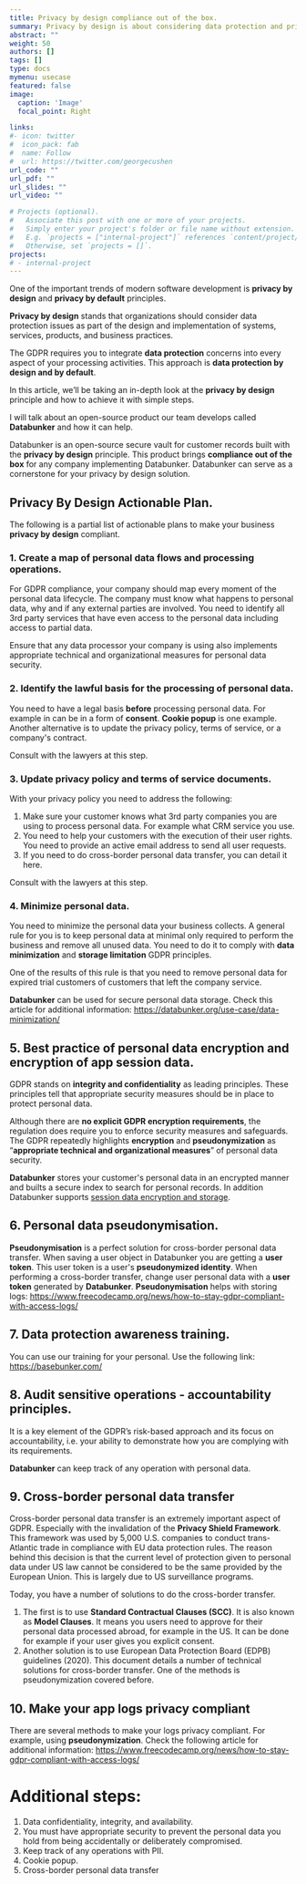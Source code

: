```yaml
---
title: Privacy by design compliance out of the box.
summary: Privacy by design is about considering data protection and privacy issues upfront in everything you do.
abstract: ""
weight: 50
authors: []
tags: []
type: docs
mymenu: usecase
featured: false
image:
  caption: 'Image'
  focal_point: Right

links:
#- icon: twitter
#  icon_pack: fab
#  name: Follow
#  url: https://twitter.com/georgecushen
url_code: ""
url_pdf: ""
url_slides: ""
url_video: ""

# Projects (optional).
#   Associate this post with one or more of your projects.
#   Simply enter your project's folder or file name without extension.
#   E.g. `projects = ["internal-project"]` references `content/project/deep-learning/index.md`.
#   Otherwise, set `projects = []`.
projects:
# - internal-project
---
```

One of the important trends of modern software development is **privacy by design** and **privacy by default** principles.

**Privacy by design** stands that organizations should consider data protection issues as part of the design and implementation of systems, services, products, and business practices.

The GDPR requires you to integrate **data protection** concerns into every aspect of your processing activities. This approach is **data protection by design and by default**.

In this article, we’ll be taking an in-depth look at the **privacy by design** principle and how to achieve it with simple steps.

I will talk about an open-source product our team develops called **Databunker** and how it can help.

Databunker is an open-source secure vault for customer records built with the **privacy by design** principle. This product brings **compliance out of the box** for any company implementing Databunker. Databunker can serve as a cornerstone for your privacy by design solution.

## Privacy By Design Actionable Plan.

The following is a partial list of actionable plans to make your business **privacy by design** compliant.
### 1. Create a map of personal data flows and processing operations.

For GDPR compliance, your company should map every moment of the personal data lifecycle. The company must know what happens to personal data, why and if any external parties are involved. You need to identify all 3rd party services that have even access to the personal data including access to partial data.

Ensure that any data processor your company is using also implements appropriate technical and organizational measures for personal data security.

### 2. Identify the lawful basis for the processing of personal data.

You need to have a legal basis **before** processing personal data. For example in can be in a form of **consent**. **Cookie popup** is one example. Another alternative is to update the privacy policy, terms of service, or a company's contract.

Consult with the lawyers at this step.

### 3. Update privacy policy and terms of service documents.

With your privacy policy you need to address the following:
1. Make sure your customer knows what 3rd party companies you are using to process personal data. For example what CRM service you use.
1. You need to help your customers with the execution of their user rights. You need to provide an active email address to send all user requests.
1. If you need to do cross-border personal data transfer, you can detail it here.

Consult with the lawyers at this step.
### 4. Minimize personal data.

You need to minimize the personal data your business collects. A general rule for you is to keep personal data at minimal only required to perform the business and remove all unused data. You need to do it to comply with **data minimization** and **storage limitation** GDPR principles. 

One of the results of this rule is that you need to remove personal data for expired trial customers of customers that left the company service.

**Databunker** can be used for secure personal data storage. Check this article for additional information: https://databunker.org/use-case/data-minimization/

## 5. Best practice of personal data encryption and encryption of app session data.

GDPR stands on **integrity and confidentiality** as leading principles. These principles tell that appropriate security measures should be in place to protect personal data.

Although there are **no explicit GDPR encryption requirements**, the regulation does require you to enforce security measures and safeguards. The GDPR repeatedly highlights **encryption** and **pseudonymization** as “**appropriate technical and organizational measures**” of personal data security.

**Databunker** stores your customer's personal data in an encrypted manner and builts a secure index to search for personal records. In addition Databunker supports [session data encryption and storage](https://databunker.org/use-case/secure-session-storage/).

## 6. Personal data pseudonymisation.

**Pseudonymisation** is a perfect solution for cross-border personal data transfer. When saving a user object in Databunker you are getting a **user token**. This user token is a user's **pseudonymized identity**. When performing a cross-border transfer, change user personal data with a **user token** generated by **Databunker**.
**Pseudonymisation** helps with storing logs: https://www.freecodecamp.org/news/how-to-stay-gdpr-compliant-with-access-logs/

## 7. Data protection awareness training.

You can use our training for your personal. Use the following link: https://basebunker.com/

## 8. Audit sensitive operations - accountability principles.

It is a key element of the GDPR’s risk-based approach and its focus on accountability, i.e. your ability to demonstrate how you are complying with its requirements.

**Databunker** can keep track of any operation with personal data.

## 9. Cross-border personal data transfer

Cross-border personal data transfer is an extremely important aspect of GDPR. Especially with the invalidation of the **Privacy Shield Framework**. This framework was used by 5,000 U.S. companies to conduct trans-Atlantic trade in compliance with EU data protection rules. The reason behind this decision is that the current level of protection given to personal data under US law cannot be considered to be the same provided by the European Union. This is largely due to US surveillance programs.

Today, you have a number of solutions to do the cross-border transfer.
1. The first is to use **Standard Contractual Clauses (SCC)**. It is also known as **Model Clauses**. It means you users need to approve for their personal data processed abroad, for example in the US. It can be done for example if your user gives you explicit consent. 
2. Another solution is to use European Data Protection Board (EDPB) guidelines (2020). This document details a number of technical solutions for cross-border transfer. One of the methods is pseudonymization covered before.

## 10. Make your app logs privacy compliant

There are several methods to make your logs privacy compliant. For example, using **pseudonymization**. Check the following article for additional information: https://www.freecodecamp.org/news/how-to-stay-gdpr-compliant-with-access-logs/

# Additional steps:
1. Data confidentiality, integrity, and availability.
1. You must have appropriate security to prevent the personal data you hold from being accidentally or deliberately compromised.
1. Keep track of any operations with PII.
1. Cookie popup.
1. Cross-border personal data transfer
